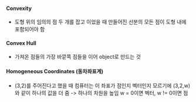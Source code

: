 #### Convexity
- 도형 위의 임의의 점 두 개를 잡고 이었을 때 만들어진 선분의 모든 점이 도형 내에 포함되어야 함
#### Convex Hull
- 가져온 점들의 가장 바깥쪽 점들을 이어 object로 만드는 것
#### Homogeneous Coordinates (동차좌표계)
- (3,2)를 주어진다고 했을 때 컴퓨터는 이 좌표가 점인지 벡터인지 모르기에
  (3,2,w)와 같이 하나의 값을 더 줌 -> 하나의 차원을 높임
  w = 0이면 벡터, w != 0이면 점